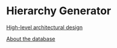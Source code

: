 # Hierarchy Generator

[High-level architectural design](./documentation/high-level-arch-design/README.md)

[About the database](./HierarchyGeneratorDatabase/README.md)